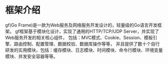 # 框架介绍
gf(Go Frame)是一款为Web服务及网络服务开发设计的，轻量级的Go语言开发框架。
gf框架基于模块化设计，实现了通用的HTTP/TCP/UDP Server，并实现了Web服务开发的相关核心组件，
包括：MVC模式、Cookie、Session、模板引擎、路由控制、配置管理、数据校验、数据库操作等等，
并且提供了数十个自行研发的实用模块，包括：缓存模块、日志模块、时间模块、命令行模块、环境变量模块、并发安全容器等等。